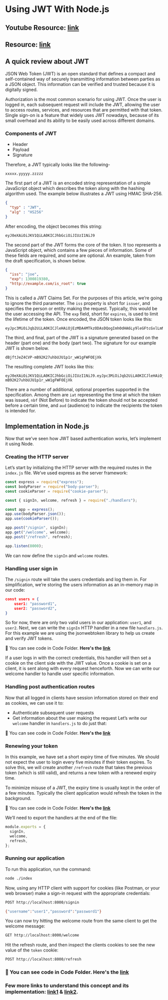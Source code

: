 # Using JWT With Node.js

## Youtube Resource: [link](https://www.youtube.com/watch?v=7nafaH9SddU)

## Resource: [link](https://jasonwatmore.com/post/2018/08/06/nodejs-jwt-authentication-tutorial-with-example-api)

## A quick review about JWT

JSON Web Token (JWT) is an open standard that defines a compact and self-contained way of securely transmitting information between parties as a JSON object. This information can be verified and trusted because it is digitally signed.

Authorization is the most common scenario for using JWT. Once the user is logged in, each subsequent request will include the JWT, allowing the user to access routes, services, and resources that are permitted with that token. Single sign-on is a feature that widely uses JWT nowadays, because of its small overhead and its ability to be easily used across different domains.

### Components of JWT

- Header
- Payload
- Signature

Therefore, a JWT typically looks like the following-

```
xxxxx.yyyyy.zzzzz
```

The first part of a JWT is an encoded string representation of a simple JavaScript object which describes the token along with the hashing algorithm used. The example below illustrates a JWT using HMAC SHA-256.

```JSON
{
  "typ" : "JWT",
  "alg" : "HS256"
}
```

After encoding, the object becomes this string:

```
eyJ0eXAiOiJKV1QiLA0KICJhbGciOiJIUzI1NiJ9
```

The second part of the JWT forms the core of the token. It too represents a JavaScript object, which contains a few pieces of information. Some of these fields are required, and some are optional. An example, taken from the draft specification, is shown below.

```JSON
{
  "iss": "joe",
  "exp": 1300819380,
  "http://example.com/is_root": true
}
```

This is called a JWT Claims Set. For the purposes of this article, we’re going to ignore the third parameter. The <code>iss</code> property is short for <code>issuer</code>, and specifies the person or entity making the request. Typically, this would be the user accessing the API. The <code>exp</code> field, short for <code>expires</code>, is used to limit the lifetime of the token. Once encoded, the JSON token looks like this:

```
eyJpc3MiOiJqb2UiLA0KICJleHAiOjEzMDA4MTkzODAsDQogImh0dHA6Ly9leGFtcGxlLmNvbS9pc19yb290Ijp0cnVlfQ
```

The third, and final, part of the JWT is a signature generated based on the header (part one) and the body (part two). The signature for our example JWT is shown below.

```
dBjftJeZ4CVP-mB92K27uhbUJU1p1r_wW1gFWFOEjXk
```

The resulting complete JWT looks like this:

```
eyJ0eXAiOiJKV1QiLA0KICJhbGciOiJIUzI1NiJ9.eyJpc3MiOiJqb2UiLA0KICJleHAiOjEzMDA4MTkzODAsDQogImh0dHA6Ly9leGFtcGxlLmNvbS9pc19yb290Ijp0cnVlfQ.dBjftJeZ4CVP-mB92K27uhbUJU1p1r_wW1gFWFOEjXk
```

There are a number of additional, optional properties supported in the specification. Among them are <code>iat</code> representing the time at which the token was issued, <code>nbf</code> (Not Before) to indicate the token should not be accepted before a certain time, and <code>aud</code> (audience) to indicate the recipients the token is intended for.

## Implementation in Node.js

Now that we’ve seen how JWT based authentication works, let’s implement it using Node.

### Creating the HTTP server

Let’s start by initializing the HTTP server with the required routes in the <code>index.js</code> file. We’ve used express as the server framework:

```javascript
const express = require("express");
const bodyParser = require("body-parser");
const cookieParser = require("cookie-parser");

const { signIn, welcome, refresh } = require("./handlers");

const app = express();
app.use(bodyParser.json());
app.use(cookieParser());

app.post("/signin", signIn);
app.get("/welcome", welcome);
app.post("/refresh", refresh);

app.listen(8000);
```

We can now define the <code>signIn</code> and <code>welcome</code> routes.

### Handling user sign in

The <code>/signin</code> route will take the users credentials and log them in. For simplification, we’re storing the users information as an in-memory map in our code:

```JSON
const users = {
	user1: "password1",
	user2: "password2",
}
```

So for now, there are only two valid users in our application: <code>user1</code>, and <code>user2</code>. Next, we can write the <code>signIn</code> HTTP handler in a new file <code>handlers.js</code>. For this example we are using the jsonwebtoken library to help us create and verify JWT tokens.

📁 You can see code in Code Folder. **Here's the [link](https://github.com/iampavangandhi/TheNodeCourse/tree/master/04%20Auth%20and%20Database/Auth%20Topic2/Code)**

If a user logs in with the correct credentials, this handler will then set a cookie on the client side with the JWT value. Once a cookie is set on a client, it is sent along with every request henceforth. Now we can write our welcome handler to handle user specific information.

### Handling post authentication routes

Now that all logged in clients have session information stored on their end as cookies, we can use it to:

- Authenticate subsequent user requests
- Get information about the user making the request
  Let’s write our <code>welcome</code> handler in <code>handlers.js</code> to do just that:

📁 You can see code in Code Folder. **Here's the [link](https://github.com/iampavangandhi/TheNodeCourse/tree/master/04%20Auth%20and%20Database/Auth%20Topic2/Code)**

### Renewing your token

In this example, we have set a short expiry time of five minutes. We should not expect the user to login every five minutes if their token expires. To solve this, we will create another <code>/refresh</code> route that takes the previous token (which is still valid), and returns a new token with a renewed expiry time.

To minimize misuse of a JWT, the expiry time is usually kept in the order of a few minutes. Typically the client application would refresh the token in the background.

📁 You can see code in Code Folder. **Here's the [link](https://github.com/iampavangandhi/TheNodeCourse/tree/master/04%20Auth%20and%20Database/Auth%20Topic2/Code)**

We’ll need to export the handlers at the end of the file:

```javascript
module.exports = {
  signIn,
  welcome,
  refresh,
};
```

### Running our application

To run this application, run the command:

```sh
node ./index
```

Now, using any HTTP client with support for cookies (like Postman, or your web browser) make a sign-in request with the appropriate credentials:

```sh
POST http://localhost:8000/signin

{"username":"user1","password":"password1"}
```

You can now try hitting the welcome route from the same client to get the welcome message:

```sh
GET http://localhost:8000/welcome
```

Hit the refresh route, and then inspect the clients cookies to see the new value of the <code>token</code> cookie:

```sh
POST http://localhost:8000/refresh
```

### 📁 You can see code in Code Folder. **Here's the [link](https://github.com/iampavangandhi/TheNodeCourse/tree/master/04%20Auth%20and%20Database/Auth%20Topic2/Code)**

### Few more links to understand this concept and its implementation: [link1](https://medium.com/better-programming/authentication-and-authorization-using-jwt-with-node-js-4099b2e6ca1f) & [link2](https://flaviocopes.com/jwt/).
